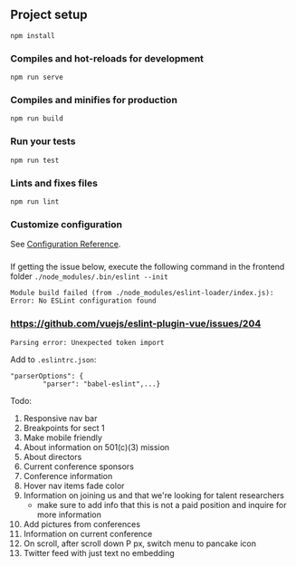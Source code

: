 ## Project setup
```
npm install
```

### Compiles and hot-reloads for development
```
npm run serve
```

### Compiles and minifies for production
```
npm run build
```

### Run your tests
```
npm run test
```

### Lints and fixes files
```
npm run lint
```

### Customize configuration
See [Configuration Reference](https://cli.vuejs.org/config/).


###
If getting the issue below, execute the following command in the frontend folder `./node_modules/.bin/eslint --init`
```
Module build failed (from ./node_modules/eslint-loader/index.js):
Error: No ESLint configuration found
```

###  https://github.com/vuejs/eslint-plugin-vue/issues/204
```
Parsing error: Unexpected token import
```

Add to `.eslintrc.json`:
```
"parserOptions": {
        "parser": "babel-eslint",...}
```

Todo:
1. Responsive nav bar
2. Breakpoints for sect 1
3. Make mobile friendly
4. About information on 501(c)(3) mission
5. About directors
6. Current conference sponsors
7. Conference information
8. Hover nav items fade color
9. Information on joining us and that we're looking for talent researchers
	- make sure to add info that this is not a paid position and inquire for more information
10. Add pictures from conferences
11. Information on current conference
12. On scroll, after scroll down P px, switch menu to pancake icon
13. Twitter feed with just text no embedding

